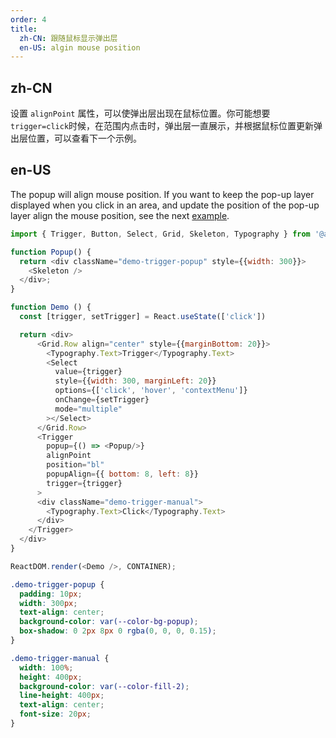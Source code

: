 ```yaml
---
order: 4
title:
  zh-CN: 跟随鼠标显示弹出层
  en-US: algin mouse position
---
```


## zh-CN

设置 `alignPoint` 属性，可以使弹出层出现在鼠标位置。你可能想要`trigger=click`时候，在范围内点击时，弹出层一直展示，并根据鼠标位置更新弹出层位置，可以查看下一个示例。

## en-US

The popup will align mouse position. If you want to keep the pop-up layer displayed when you click in an area, and update the position of the pop-up layer align the mouse position, see the next [example](/react/en-US/components/trigger#update-position).

```js
import { Trigger, Button, Select, Grid, Skeleton, Typography } from '@arco-design/web-react';

function Popup() {
  return <div className="demo-trigger-popup" style={{width: 300}}>
    <Skeleton />
  </div>;
}

function Demo () {
  const [trigger, setTrigger] = React.useState(['click'])

  return <div>
      <Grid.Row align="center" style={{marginBottom: 20}}>
        <Typography.Text>Trigger</Typography.Text>
        <Select
          value={trigger}
          style={{width: 300, marginLeft: 20}}
          options={['click', 'hover', 'contextMenu']}
          onChange={setTrigger}
          mode="multiple"
        ></Select>
      </Grid.Row>
      <Trigger
        popup={() => <Popup/>}
        alignPoint
        position="bl"
        popupAlign={{ bottom: 8, left: 8}}
        trigger={trigger}
      >
      <div className="demo-trigger-manual">
        <Typography.Text>Click</Typography.Text>
      </div>
    </Trigger>
  </div>
}

ReactDOM.render(<Demo />, CONTAINER);
```

```css
.demo-trigger-popup {
  padding: 10px;
  width: 300px;
  text-align: center;
  background-color: var(--color-bg-popup);
  box-shadow: 0 2px 8px 0 rgba(0, 0, 0, 0.15);
}

.demo-trigger-manual {
  width: 100%;
  height: 400px;
  background-color: var(--color-fill-2);
  line-height: 400px;
  text-align: center;
  font-size: 20px;
}
```

